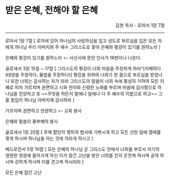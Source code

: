 # 받은 은혜, 전해야 할 은혜
<p align="right">김현 목사 - 로마서 1장 7절</p>

----

로마서 1장 7절 [
로마에 있어 하나님의 사랑하심을 입고 성도로 부르심을 입은 모든 자에게 하나님 우리 아버지와 주 예수 그리스도로 좇아 은혜와 평강이 있기를 원하노라
]

은혜와 평강이 있기를 원하노라 <- 서신서에 문안 인사가 16번이나 나온다.

골로새서 3장 15절 ~ 17절 [
그리스도의 평강이 너희 마음을 주장하게 하라^[지배하다(태양을 주장하다, 율법을 주장하다)] 평강을 위하여 너희가 한 몸으로 부르심을 받았나니 또한 너희는 감사하는 자가 되라
그리스도의 말씀이 너희 속에 풍성히 거하여 모든 지혜로 피차 가르치며 권면하고 시와 찬미와 신령한 노래를 부르며 마음에 감사함으로 하나님을 찬양하고
또 ==무엇을 하든지 말에나 일에나 다 주 예수의 이름으로 하고== 그를 힘입어 하나님 아버지께 감사하라
]

가르치며 권면하고 찬양하고 <- 교회 봉사

은혜와 말씀이 풍부해야 봉사

골로새서 1장 20절 [
주께 합당히 행하여 범사에 기쁘시게 하고 모든 선한 일에 열매를 맺게 하시며 하나님을 아는 것에 자라게 하시고
]

베드로전서 5장 10절 [
모든 은혜의 하나님 곧 그리스도 안에서 너희를 부르사 자기의 영원한 영광에 들어가게 하신 이가 잠간 고난을 받은 너희를 친히 온전케 하시며 굳게 하시며 강하게 하시며 터를 견고케 하시리라
]

모든 은혜
잠간 고난